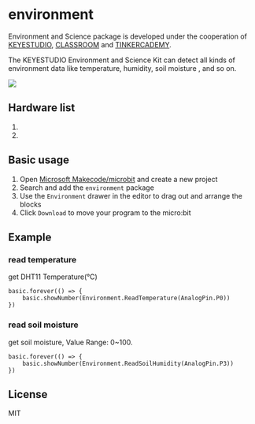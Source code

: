 # environment

Environment and Science  package is developed under the cooperation of [KEYESTUDIO](https://www.keyestudio.com/), [CLASSROOM](http://www.classroom.com.hk/) and [TINKERCADEMY](https://tinkercademy.com/).

The KEYESTUDIO Environment and Science Kit can detect all kinds of environment data like temperature, humidity, soil moisture , and so on. 

![](https://github.com/keyestudio/pxt-environment/blob/master/icon.jpg)

## Hardware list 

1. 
1. 

## Basic usage

1. Open [Microsoft Makecode/microbit](https://pxt.microbit.org) and create a new project 
2. Search and add the `environment` package
3. Use the `Environment` drawer in the editor to drag out and arrange the blocks
4. Click `Download` to move your program to the micro:bit

## Example

### read temperature
get DHT11 Temperature(℃)
```blocks
basic.forever(() => {
    basic.showNumber(Environment.ReadTemperature(AnalogPin.P0))
})
```

### read soil moisture
get soil moisture, Value Range: 0~100.
```blocks
basic.forever(() => {
    basic.showNumber(Environment.ReadSoilHumidity(AnalogPin.P3))
})
```


## License

MIT

